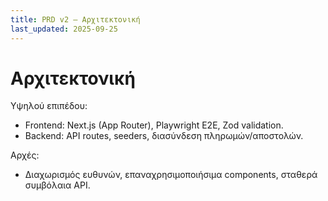 ```yaml
---
title: PRD v2 — Αρχιτεκτονική
last_updated: 2025-09-25
---
```


# Αρχιτεκτονική

Υψηλού επιπέδου:
- Frontend: Next.js (App Router), Playwright E2E, Zod validation.
- Backend: API routes, seeders, διασύνδεση πληρωμών/αποστολών.

Αρχές:
- Διαχωρισμός ευθυνών, επαναχρησιμοποιήσιμα components, σταθερά συμβόλαια API.

